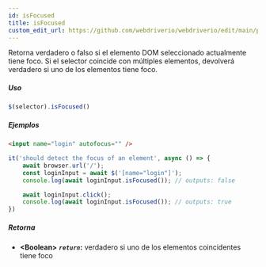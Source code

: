 ```yaml
---
id: isFocused
title: isFocused
custom_edit_url: https://github.com/webdriverio/webdriverio/edit/main/packages/webdriverio/src/commands/element/isFocused.ts
---
```


Retorna verdadero o falso si el elemento DOM seleccionado actualmente tiene foco. Si el selector coincide con
múltiples elementos, devolverá verdadero si uno de los elementos tiene foco.

##### Uso

```js
$(selector).isFocused()
```

##### Ejemplos

```html title="index.html"
<input name="login" autofocus="" />
```

```js title="hasFocus.js"
it('should detect the focus of an element', async () => {
    await browser.url('/');
    const loginInput = await $('[name="login"]');
    console.log(await loginInput.isFocused()); // outputs: false

    await loginInput.click();
    console.log(await loginInput.isFocused()); // outputs: true
})
```

##### Retorna

- **&lt;Boolean&gt;**
            **<code><var>return</var></code>:**          verdadero si uno de los elementos coincidentes tiene foco
